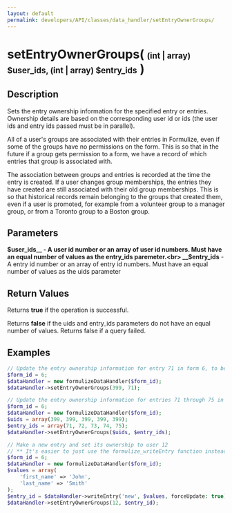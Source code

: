 ```yaml
---
layout: default
permalink: developers/API/classes/data_handler/setEntryOwnerGroups/
---
```


# setEntryOwnerGroups( <span style='font-size: 14pt;'>(int | array) $user_ids, (int | array) $entry_ids</span> )

## Description

Sets the entry ownership information for the specified entry or entries. Ownership details are based on the corresponding user id or ids (the user ids and entry ids passed must be in parallel).

All of a user's groups are associated with their entries in Formulize, even if some of the groups have no permissions on the form. This is so that in the future if a group gets permission to a form, we have a record of which entries that group is associated with.

The association between groups and entries is recorded at the time the entry is created. If a user changes group memberships, the entries they have created are still associated with their old group memberships. This is so that historical records remain belonging to the groups that created them, even if a user is promoted, for example from a volunteer group to a manager group, or from a Toronto group to a Boston group.

## Parameters

__$user_ids__ - A user id number or an array of user id numbers. Must have an equal number of values as the entry_ids paremeter.<br>
__$entry_ids__ - A entry id number or an array of entry id numbers. Must have an equal number of values as the uids parameter<br>

## Return Values

Returns __true__ if the operation is successful.

Returns __false__ if the uids and entry_ids parameters do not have an equal number of values. Returns false if a query failed.


## Examples

~~~php
// Update the entry ownership information for entry 71 in form 6, to be user 399
$form_id = 6;
$dataHandler = new formulizeDataHandler($form_id);
$dataHandler->setEntryOwnerGroups(399, 71);
~~~

~~~php
// Update the entry ownership information for entries 71 through 75 in form 6, to all be user 399
$form_id = 6;
$dataHandler = new formulizeDataHandler($form_id);
$uids = array(399, 399, 399, 399, 399);
$entry_ids = array(71, 72, 73, 74, 75);
$dataHandler->setEntryOwnerGroups($uids, $entry_ids);
~~~

~~~php
// Make a new entry and set its ownership to user 12
// ** It's easier to just use the formulize_writeEntry function instead **
$form_id = 6;
$dataHandler = new formulizeDataHandler($form_id);
$values = array(
    'first_name' => 'John',
    'last_name' => 'Smith'
);
$entry_id = $dataHandler->writeEntry('new', $values, forceUpdate: true);
$dataHandler->setEntryOwnerGroups(12, $entry_id);
~~~


